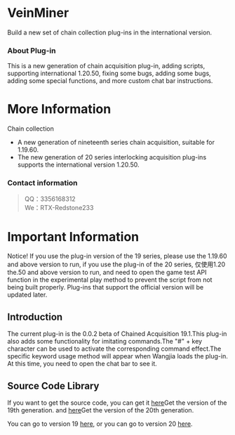 # VeinMiner
Build a new set of chain collection plug-ins in the international version.

### About Plug-in
This is a new generation of chain acquisition plug-in, adding scripts, supporting international 1.20.50, fixing some bugs, adding some bugs, adding some special functions, and more custom chat bar instructions.

# More Information
Chain collection
- A new generation of nineteenth series chain acquisition, suitable for 1.19.60.
- The new generation of 20 series interlocking acquisition plug-ins supports the international version 1.20.50.

### Contact information
>QQ：3356168312 <br>
We：RTX-Redstone233

# Important Information
Notice!  If you use the plug-in version of the 19 series, please use the 1.19.60 and above version to run, if you use the plug-in of the 20 series, 仅使用1.20 the.50 and above version to run, and need to open the game test API function in the experimental play method to prevent the script from not being built properly. Plug-ins that support the official version will be updated later.

## Introduction
The current plug-in is the 0.0.2 beta of Chained Acquisition 19.1.This plug-in also adds some functionality for imitating commands.The "#" + key character can be used to activate the corresponding command effect.The specific keyword usage method will appear when Wangjia loads the plug-in. At this time, you need to open the chat bar to see it.

## Source Code Library
If you want to get the source code, you can get it [here](https://github.com/Redstone2337200/VeinMiner/tree/V19)Get the version of the 19th generation. and [here](https://github.com/Redstone2337200/VeinMiner/tree/v20)Get the version of the 20th generation.
<div>You can go to version 19 <a href="https://github.com/Redstone2337200/VeinMiner/tree/V19">here</a>, or you can go to version 20 <a href="https://github.com/Redstone2337200/VeinMiner/tree/v20">here</a>.</div>
